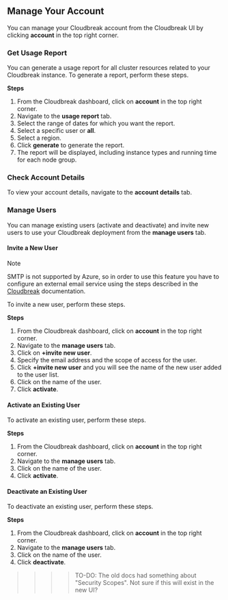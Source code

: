 ## Manage Your Account   

You can manage your Cloudbreak account from the Cloudbreak UI by clicking **account** in the top right corner.

### Get Usage Report

You can generate a usage report for all cluster resources related to your Cloudbreak instance. To generate a report, perform these steps.

**Steps**

1. From the Cloudbreak dashboard, click on **account** in the top right corner.  
2. Navigate to the **usage report** tab.  
1. Select the range of dates for which you want the report.  
2. Select a specific user or **all**.  
3. Select a region.  
4. Click **generate** to generate the report.  
5. The report will be displayed, including instance types and running time for each node group.   


### Check Account Details 

To view your account details, navigate to the **account details** tab. 


### Manage Users 

You can manage existing users (activate and deactivate) and invite new users to use your Cloudbreak deployment from the **manage users** tab.


#### Invite a New User

<div class="danger">
    <p class="first admonition-title">Note</p>
    <p class="last">SMTP is not supported by Azure, so in order to use this feature you have to configure an external email service using the steps described in the <a href="http://sequenceiq.com/cloudbreak-docs/latest/configuration/#smtp"> Cloudbreak</a> documentation.</p>
</div>

To invite a new user, perform these steps.

**Steps**

1. From the Cloudbreak dashboard, click on **account** in the top right corner.  
2. Navigate to the **manage users** tab.   
3. Click on **+invite new user**. 
1. Specify the email address and the scope of access for the user. 
2. Click **+invite new user** and you will see the name of the new user added to the user list.
2. Click on the name of the user.
3. Click **activate**. 


#### Activate an Existing User

To activate an existing user, perform these steps.

**Steps**

1. From the Cloudbreak dashboard, click on **account** in the top right corner.  
2. Navigate to the **manage users** tab. 
1. Click on the name of the user.
2. Click **activate**. 


#### Deactivate an Existing User

To deactivate an existing user, perform these steps.

**Steps**

1. From the Cloudbreak dashboard, click on **account** in the top right corner.  
2. Navigate to the **manage users** tab. 
1. Click on the name of the user.
2. Click **deactivate**. 

>>>>TO-DO: The old docs had something about "Security Scopes". Not sure if this will exist in the new UI? 
 
